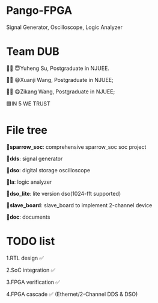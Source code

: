 # Pango-FPGA
Signal Generator, Oscilloscope, Logic Analyzer

# Team DUB
👨‍🎓 :innocent:Yuheng Su, Postgraduate in NJUEE.

👨‍🎓 :sweat_smile:Xuanji Wang, Postgraduate in NJUEE;

👨‍🎓 :yum:Zikang Wang, Postgraduate in NJUEE;



🟩IN 5 WE TRUST

# File tree
:file_folder:**sparrow_soc**: comprehensive sparrow_soc soc project

:file_folder:**dds**: signal generator

:file_folder:**dso**: digital storage oscilloscope

:file_folder:**la**: logic analyzer

:file_folder:**dso_lite**: lite version dso(1024-fft supported)

:file_folder:**slave_board**: slave_board to implement 2-channel device

:file_folder:**doc**: documents


# TODO list

1.RTL design            :white_check_mark:

2.SoC integration      :white_check_mark:

3.FPGA verification   :white_check_mark:

4.FPGA cascade        :white_check_mark: (Ethernet/2-Channel DDS & DSO)


